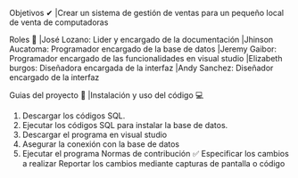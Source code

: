Objetivos ✔
 |Crear un sistema de gestión de ventas para un pequeño local de venta de computadoras

Roles 👤
 |José Lozano: Lider y encargado de la documentación
 |Jhinson Aucatoma: Programador encargado de la base de datos
 |Jeremy Gaibor: Programador encargado de las funcionalidades en visual studio
 |Elizabeth burgos: Diseñadora encargada de la interfaz
 |Andy Sanchez: Diseñador encargado de la interfaz

Guias del proyecto 💼
 |Instalación y uso del código 💻
1. Descargar los códigos SQL.
2. Ejecutar los códigos SQL para instalar la base de datos.
3. Descargar el programa en visual studio
4. Asegurar la conexión con la base de datos
5. Ejecutar el programa
Normas de contribución ✅
Especificar los cambios a realizar
Reportar los cambios mediante capturas de pantalla o código
